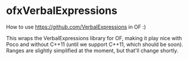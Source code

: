 ofxVerbalExpressions
====================

How to use https://github.com/VerbalExpressions in OF :)

This wraps the VerbalExpressions library for OF, making it play nice with Poco and without C++11 (until we support C++11, which should be soon). Ranges are slightly simplified at the moment, but that'll change shortly.
